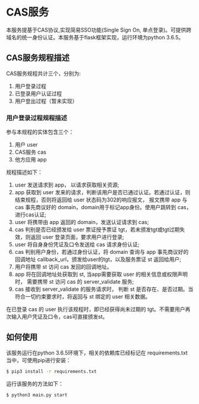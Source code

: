 # CAS服务
本服务提基于CAS协议,实现简易SSO功能(Single Sign On, 单点登录)。可提供跨域名的统一身份认证。本服务基于flask框架实现，运行环境为python 3.6.5。

## CAS服务规程描述

CAS服务规程共计三个，分别为:
1. 用户登录过程
2. 已登录用户认证过程
3. 用户登出过程（暂未实现）

### 用户登录过程规程描述
参与本规程的实体包含三个：
1. 用户 user
2. CAS服务 cas
3. 他方应用 app

规程描述如下：
1. user 发送请求到 app， 以请求获取相关资源;
2. app 获取到 user 发来的请求，判断该用户是否已通过认证。若通过认证，则结束规程，否则将返回给 user 状态码为302的响应报文，
报文携带 app 与 cas 事先商议好的 domain，domain用于标记app身份。使用户跳转到 cas，进行cas认证;
3. user 将携带由 app 返回的 domain，发送认证请求到 cas;
4. cas 判别是否已经颁发给 user 票证授予票证 tgt，若未颁发tgt或tgt过期失效，则返回 user 登录页面，要求用户进行登录;
5. user 将自身身份凭证及口令发送给 cas 请求身份认证;
6. cas 判别用户身份，若通过身份认证，将 domain 查询与 app 事先商议好的回调地址 callback_url，颁发给user的tgt，以及服务票证 st 返回给用户;
7. 用户将携带 st 访问 cas 发回的回调地址。
8. app 将在回调地址处获取到 st, 当app需要获取 user 的相关信息或权限声明时， 需要携带 st 访问 cas 的 server_validate 服务;
9. cas 接收到 server_validate 的服务请求时， 判断 st 是否存在、是否过期。当符合一切约束要求时，将返回与 st 绑定的 user 相关数据。

在已登录 cas 的 user 执行该规程时，即已经获得尚未过期的 tgt。不需要用户再次输入用户凭证及口令，cas可直接颁发st。

## 如何使用
该服务运行在python 3.6.5环境下，相关的依赖库已经标记在 requirements.txt 当中，可使用pip进行安装：
```bash
$ pip3 install -r requirements.txt
```

运行该服务的方法如下：
```bash
$ python3 main.py start
```
